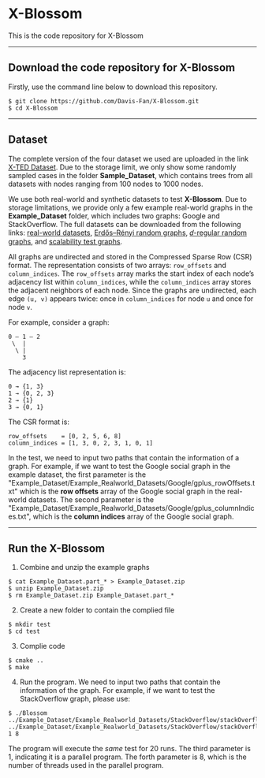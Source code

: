 # X-Blossom

This is the code repository for X-Blossom


---

## Download the code repository for X-Blossom

Firstly, use the command line below to download this repository.

```
$ git clone https://github.com/Davis-Fan/X-Blossom.git
$ cd X-Blossom
```

---

## Dataset

The complete version of the four dataset we used are uploaded in the link [X-TED Dataset](https://buckeyemailosu-my.sharepoint.com/:f:/g/personal/fan_1090_buckeyemail_osu_edu/EhXIR-JzOopIpw6KDA42Pn0BR5Z80VRh4Z9cGspeY7b8Cw?e=6zVslY). Due to the storage limit, we only show some randomly sampled cases in the folder **Sample_Dataset**, which contains trees from all datasets with nodes ranging from 100 nodes to 1000 nodes.

We use both real-world and synthetic datasets to test **X-Blossom**. Due to storage limitations, we provide only a few example real-world graphs in the **Example_Dataset** folder, which includes two graphs: Google and StackOverflow. The full datasets can be downloaded from the following links: [real-world datasets](https://drive.google.com/drive/folders/1lzK8XVxkpKgmH_p8ylyXZw_cmoE_zQXm?usp=drive_link), [Erdős–Rényi random graphs](https://drive.google.com/drive/folders/1-K0nVgKUf7_w4E6YkQyRZ0Tx0hzJLq7V?usp=drive_link), [𝑑-regular random graphs](https://drive.google.com/drive/folders/1ehKgkS6jnYNm4KeubG9_U5SaHADrwlac?usp=drive_link), and [scalability test graphs](https://drive.google.com/drive/folders/1PtXNz4Hl6cK-coSwPRNQjmDXQhaNBPfZ?usp=drive_link).

All graphs are undirected and stored in the Compressed Sparse Row (CSR) format. The representation consists of two arrays: `row_offsets` and `column_indices`. The `row_offsets` array marks the start index of each node’s adjacency list within `column_indices`, while the `column_indices` array stores the adjacent neighbors of each node. Since the graphs are undirected, each edge `(u, v)` appears twice: once in `column_indices` for node `u` and once for node `v`.

For example, consider a graph:

    0 — 1 — 2
     \  |
      \ |
        3

The adjacency list representation is:

    0 → {1, 3}
    1 → {0, 2, 3}
    2 → {1}
    3 → {0, 1}

The CSR format is:

    row_offsets    = [0, 2, 5, 6, 8]
    column_indices = [1, 3, 0, 2, 3, 1, 0, 1]



In the test, we need to input two paths that contain the information of a graph. For example, if we want to test the Google social graph in the example dataset, the first parameter is the "Example_Dataset/Example_Realworld_Datasets/Google/gplus_rowOffsets.txt"  which is the **row offsets** array of the Google social graph in the real-world datasets. The second parameter is the "Example_Dataset/Example_Realworld_Datasets/Google/gplus_columnIndices.txt", which is the **column indices** array of the Google social graph.

 

---

## Run the X-Blossom

1) Combine and unzip the example graphs

```
$ cat Example_Dataset.part_* > Example_Dataset.zip
$ unzip Example_Dataset.zip
$ rm Example_Dataset.zip Example_Dataset.part_*
```

2) Create a new folder to contain the complied file

```
$ mkdir test
$ cd test
```

3) Complie code

```
$ cmake ..
$ make
```

4. Run the program. We need to input two paths that contain the information of the graph. For example, if we want to test the StackOverflow graph, please use:

```
$ ./Blossom ../Example_Dataset/Example_Realworld_Datasets/StackOverflow/stackOverflow_rowOffsets.txt ../Example_Dataset/Example_Realworld_Datasets/StackOverflow/stackOverflow_columnIndices.txt 1 8
```

The program will execute the *same* test for 20 runs. The third parameter is 1, indicating it is a parallel program. The forth parameter is 8, which is the number of threads used in the parallel program.


